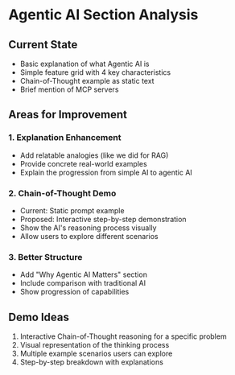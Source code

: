 # Agentic AI Section Analysis

## Current State
- Basic explanation of what Agentic AI is
- Simple feature grid with 4 key characteristics
- Chain-of-Thought example as static text
- Brief mention of MCP servers

## Areas for Improvement

### 1. Explanation Enhancement
- Add relatable analogies (like we did for RAG)
- Provide concrete real-world examples
- Explain the progression from simple AI to agentic AI

### 2. Chain-of-Thought Demo
- Current: Static prompt example
- Proposed: Interactive step-by-step demonstration
- Show the AI's reasoning process visually
- Allow users to explore different scenarios

### 3. Better Structure
- Add "Why Agentic AI Matters" section
- Include comparison with traditional AI
- Show progression of capabilities

## Demo Ideas
1. Interactive Chain-of-Thought reasoning for a specific problem
2. Visual representation of the thinking process
3. Multiple example scenarios users can explore
4. Step-by-step breakdown with explanations
